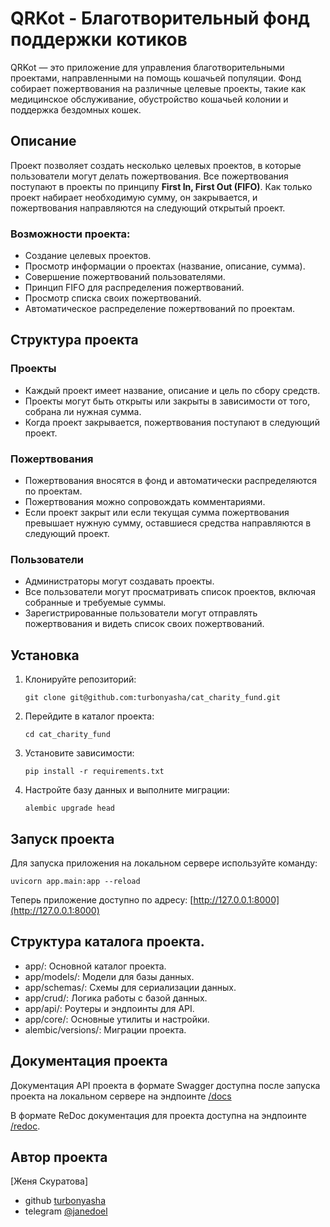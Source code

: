# QRKot - Благотворительный фонд поддержки котиков

QRKot — это приложение для управления благотворительными проектами, направленными на помощь кошачьей популяции. Фонд собирает пожертвования на различные целевые проекты, такие как медицинское обслуживание, обустройство кошачьей колонии и поддержка бездомных кошек.

## Описание

Проект позволяет создать несколько целевых проектов, в которые пользователи могут делать пожертвования. Все пожертвования поступают в проекты по принципу **First In, First Out (FIFO)**. Как только проект набирает необходимую сумму, он закрывается, и пожертвования направляются на следующий открытый проект.

### Возможности проекта:

- Создание целевых проектов.
- Просмотр информации о проектах (название, описание, сумма).
- Совершение пожертвований пользователями.
- Принцип FIFO для распределения пожертвований.
- Просмотр списка своих пожертвований.
- Автоматическое распределение пожертвований по проектам.

## Структура проекта

### Проекты

- Каждый проект имеет название, описание и цель по сбору средств.
- Проекты могут быть открыты или закрыты в зависимости от того, собрана ли нужная сумма.
- Когда проект закрывается, пожертвования поступают в следующий проект.

### Пожертвования

- Пожертвования вносятся в фонд и автоматически распределяются по проектам.
- Пожертвования можно сопровождать комментариями.
- Если проект закрыт или если текущая сумма пожертвования превышает нужную сумму, оставшиеся средства направляются в следующий проект.

### Пользователи

- Администраторы могут создавать проекты.
- Все пользователи могут просматривать список проектов, включая собранные и требуемые суммы.
- Зарегистрированные пользователи могут отправлять пожертвования и видеть список своих пожертвований.

## Установка

1. Клонируйте репозиторий:
    ```
    git clone git@github.com:turbonyasha/cat_charity_fund.git
    ```
2. Перейдите в каталог проекта:
    ```
    cd cat_charity_fund
    ```
3. Установите зависимости:
    ```
    pip install -r requirements.txt
    ```
4. Настройте базу данных и выполните миграции:
    ```
    alembic upgrade head
    ```

## Запуск проекта

Для запуска приложения на локальном сервере используйте команду:

```
uvicorn app.main:app --reload
```

Теперь приложение доступно по адресу: [http://127.0.0.1:8000](http://127.0.0.1:8000)

## Структура каталога проекта.
- app/: Основной каталог проекта.
- app/models/: Модели для базы данных.
- app/schemas/: Схемы для сериализации данных.
- app/crud/: Логика работы с базой данных.
- app/api/: Роутеры и эндпоинты для API.
- app/core/: Основные утилиты и настройки.
- alembic/versions/: Миграции проекта. 

## Документация проекта

Документация API проекта в формате Swagger доступна после запуска проекта на локальном сервере на эндпоинте [/docs](http://127.0.0.1:8000/docs)

В формате ReDoc документация для проекта доступна на эндпоинте [/redoc](http://127.0.0.1:8000/redoc).


## Автор проекта
[Женя Скуратова]
- github [turbonyasha](https://github.com/turbonyasha)
- telegram [@janedoel](https://t.me/janedoel)